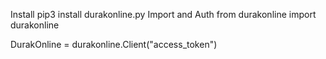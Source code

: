 Install
pip3 install durakonline.py
Import and Auth
from durakonline import durakonline

DurakOnline = durakonline.Client("access_token")
